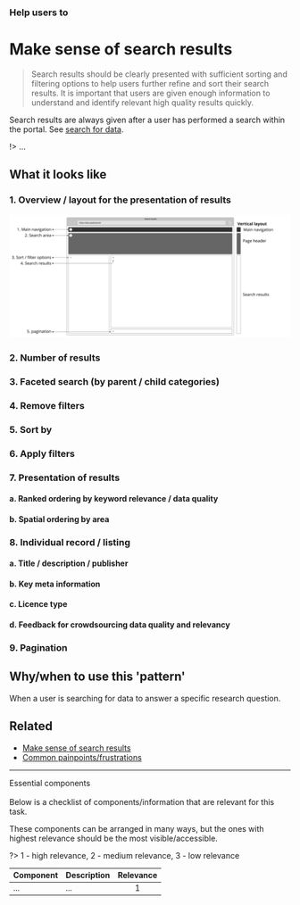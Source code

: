 ### Help users to
# Make sense of search results

> Search results should be clearly presented with sufficient sorting and filtering options to help users further refine and sort their search results. It is important that users are given enough information to understand and identify relevant high quality results quickly.

Search results are always given after a user has performed a search within the portal. See [search for data](main-content/steps/search-for-data).

!> ...

## What it looks like

### 1. Overview / layout for the presentation of results

<div class="image-container">

![Google results](../../_media/overview/2.results.png)

</div>

### 2. Number of results

### 3. Faceted search (by parent / child categories)

### 4. Remove filters

### 5. Sort by

### 6. Apply filters

### 7. Presentation of results

#### a. Ranked ordering by keyword relevance / data quality

#### b. Spatial ordering by area

### 8. Individual record / listing

#### a. Title / description / publisher
#### b. Key meta information
#### c. Licence type
#### d. Feedback for crowdsourcing data quality and relevancy

### 9. Pagination

## Why/when to use this 'pattern'

When a user is searching for data to answer a specific research question.


## Related
* [Make sense of search results](main-content/steps/make-sense-of-search-results)
* [Common painpoints/frustrations](main-content/introduction#2-search-within-data-portal)

---
<!-- Additional information can be presented in dropdown menus -->

<summary>Essential components</summary>
<br>
Below is a checklist of components/information that are relevant for this task.

These components can be arranged in many ways, but the ones with highest relevance should be the most visible/accessible.

?> 1 - high relevance, 2 - medium relevance, 3 - low relevance

<!-- Table of component start -->

| Component             | Description                                                                                                     |  Relevance |
|-----------------------|-----------------------------------------------------------------------------------------------------------------|:----------:|
| ...                   | ...                                                                                                             |     1      |

</details>
